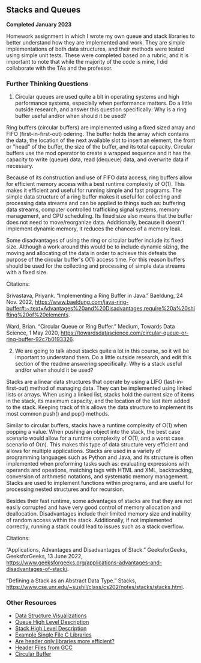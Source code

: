 ## Stacks and Queues

 **Completed January 2023**

Homework assignment in which I wrote my own queue and stack libraries to better understand how they are implemented and work. They are simple implementations of both data structures, and their methods were tested using simple unit tests. These were completed based on a rubric, and it is important to note that while the majority of the code is mine, I did collaborate with the TAs and the professor.

### Further Thinking Questions

1. Circular queues are used quite a bit in operating systems and high performance systems, especially when performance matters. Do a little outside research, and answer this question specifically: Why is a ring buffer useful and/or when should it be used? 

Ring buffers (circular buffers) are implemented using a fixed sized array and FIFO (first-in-first-out) odering. The buffer holds the array which contains the data, the location of the next available slot to insert an element, the front or "head" of the buffer, the size of the buffer, and its total capacity. Circular buffers use the mod operator to create a wrapped sequence and it has the capacity to write (queue) data, read (dequeue) data, and overwrite data if necessary.

Because of its construction and use of FIFO data access, ring buffers allow for efficient memory access with a best runtime complexity of O(1). This makes it efficient and useful for running simple and fast programs. The simple data structure of a ring buffer makes it useful for collecting and processing data streams and can be applied to things such as: buffering data streams, computer controlled trafficking signal systems, memory management, and CPU scheduling. Its fixed size also means that the buffer does not need to move/reorganize data. Additionally, because it doesn't implement dynamic memory, it reduces the chances of a memory leak.

Some disadvantages of using the ring or circular buffer include its fixed size. Although a work around this would be to include dynamic sizing, the moving and allocating of the data in order to achieve this defeats the purpose of the circular buffer's O(1) access time. For this reason buffers should be used for the collecting and processing of simple data streams with a fixed size.

Citations:

Srivastava, Priyank. “Implementing a Ring Buffer in Java.” Baeldung, 24 Nov. 2022, https://www.baeldung.com/java-ring-buffer#:~:text=Advantages%20and%20Disadvantages,require%20a%20shifting%20of%20elements. 

Ward, Brian. “Circular Queue or Ring Buffer.” Medium, Towards Data Science, 1 May 2020, https://towardsdatascience.com/circular-queue-or-ring-buffer-92c7b0193326. 


2. We are going to talk about stacks quite a lot in this course, so it will be important to understand them. Do a little outside research, and edit this section of the readme answering specifically: Why is a stack useful and/or when should it be used?

Stacks are a linear data structures that operate by using a LIFO (last-in-first-out) method of managing data. They can be implemented using linked lists or arrays. When using a linked list, stacks hold the current size of items in the stack, its maximum capacity, and the location of the last item added to the stack. Keeping track of this allows the data structure to implement its most common push() and pop() methods. 

Similar to circular buffers, stacks have a runtime complexity of O(1) when popping a value. When pushing an object into the stack, the best case scenario would allow for a runtime complexity of O(1), and a worst case scenario of O(n). This makes this type of data structure very efficient and allows for multiple applications. Stacks are used in a variety of programming languages such as Python and Java, and its structure is often implemented when preforming tasks such as: evaluating expressions with operands and opeations, matching tags with HTML and XML, backtracking, conversion of arithmetic notations, and systematic memory management. Stacks are used to implement functions within programs, and are useful for processing nested structures and for recursion.

Besides their fast runtime, some advantages of stacks are that they are not easily corrupted and have very good control of memory allocation and deallocation. Disadvantages include their limited memory size and inability of random access within the stack. Additionally, if not implemented correctly, running a stack could lead to issues such as a stack overflow.

Citations:

“Applications, Advantages and Disadvantages of Stack.” GeeksforGeeks, GeeksforGeeks, 13 June 2022, https://www.geeksforgeeks.org/applications-advantages-and-disadvantages-of-stack/. 

“Defining a Stack as an Abstract Data Type.” Stacks, https://www.cse.unr.edu/~sushil/class/cs202/notes/stacks/stacks.html.

### Other Resources

* [Data Structure Visualizations](https://www.cs.usfca.edu/~galles/visualization/Algorithms.html)
* [Queue High Level Description](https://en.wikipedia.org/wiki/Queue_(abstract_data_type))
* [Stack High Level Description](https://en.wikipedia.org/wiki/Stack_(abstract_data_type))
* [Example Single File C Libraries](https://github.com/nothings/single_file_libs)
* [Are header only libraries more efficient?](https://softwareengineering.stackexchange.com/questions/305618/are-header-only-libraries-more-efficient)
* [Header Files from GCC](https://gcc.gnu.org/onlinedocs/cpp/Header-Files.html)
* [Circular Buffer](https://en.wikipedia.org/wiki/Circular_buffer)


